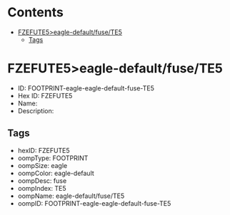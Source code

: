 



Contents
========

* [FZEFUTE5>eagle-default/fuse/TE5](#fzefute5eagle-defaultfusete5)
	* [Tags](#tags)

# FZEFUTE5>eagle-default/fuse/TE5

- ID: FOOTPRINT-eagle-eagle-default-fuse-TE5
- Hex ID: FZEFUTE5
- Name: 
- Description: 

## Tags

- hexID: FZEFUTE5
- oompType: FOOTPRINT
- oompSize: eagle
- oompColor: eagle-default
- oompDesc: fuse
- oompIndex: TE5
- oompName: eagle-default/fuse/TE5
- oompID: FOOTPRINT-eagle-eagle-default-fuse-TE5
